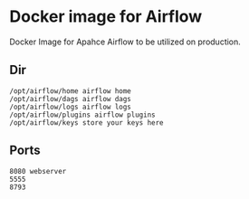 # Docker image for Airflow

Docker Image for Apahce Airflow to be utilized on production.

## Dir

    /opt/airflow/home airflow home
    /opt/airflow/dags airflow dags
    /opt/airflow/logs airflow logs
    /opt/airflow/plugins airflow plugins
    /opt/airflow/keys store your keys here

## Ports

    8080 webserver
    5555
    8793
